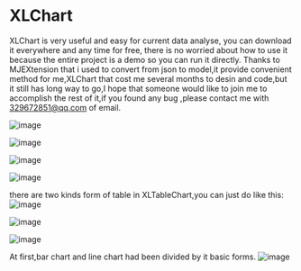 # XLChart
XLChart is very useful and easy for current data analyse, you can download it everywhere and any time for free, there is no worried  about how to use it because the entire project is a demo so you can run it directly.
Thanks to MJEXtension that i used to convert from json to model,it provide convenient method for me,XLChart that cost me several months to desin and code,but it still has long way to go,I hope that someone would like to join me to accomplish the rest of it,if you found any bug ,please contact me with 329672851@qq.com of email.

![image](https://github.com/aimsgmiss/XLChart/blob/master/XLChartClient/ScreenShots/XLPieChart.gif)

![image](https://github.com/aimsgmiss/XLChart/blob/master/XLChartClient/ScreenShots/XLQuadrantChart.gif)

![image](https://github.com/aimsgmiss/XLChart/blob/master/XLChartClient/ScreenShots/XLBarUpChart.gif)

![image](https://github.com/aimsgmiss/XLChart/blob/master/XLChartClient/ScreenShots/XLBarRightChart.gif)

 there are two kinds form of table in XLTableChart,you can just do like this:
![image](https://github.com/aimsgmiss/XLChart/blob/master/XLChartClient/ScreenShots/XLTableNormalChart.gif)

![image](https://github.com/aimsgmiss/XLChart/blob/master/XLChartClient/ScreenShots/XLTableChart.gif)

![image](https://github.com/aimsgmiss/XLChart/blob/master/XLChartClient/ScreenShots/XLRadarChart.gif)

At first,bar chart and line chart had been divided by it basic forms.
![image](https://github.com/aimsgmiss/XLChart/blob/master/XLChartClient/ScreenShots/XLBarLineChart.gif)


